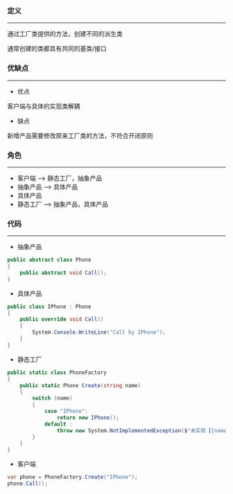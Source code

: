 ### 定义

---

通过工厂类提供的方法，创建不同的派生类

通常创建的类都具有共同的基类/接口

### 优缺点

---

- 优点

客户端与具体的实现类解耦

- 缺点
  
新增产品需要修改原来工厂类的方法，不符合开闭原则

### 角色

---

- 客户端  --> 静态工厂，抽象产品
- 抽象产品 --> 具体产品
- 具体产品
- 静态工厂 --> 抽象产品，具体产品

### 代码

---

- 抽象产品

```cs
public abstract class Phone
{
    public abstract void Call();
}
```

- 具体产品
  
```cs
public class IPhone : Phone
{
    public override void Call()
    {
        System.Console.WriteLine("Call by IPhone");
    }
}
```

- 静态工厂
  
```cs
public static class PhoneFactory
{
    public static Phone Create(string name)
    {
        switch (name)
        {
            case "IPhone":
                return new IPhone();
            default :
                throw new System.NotImplementedException($"未实现【{name}】类型");
        }
    }
}
```

- 客户端

```cs
var phone = PhoneFactory.Create("IPhone");
phone.Call();
```
